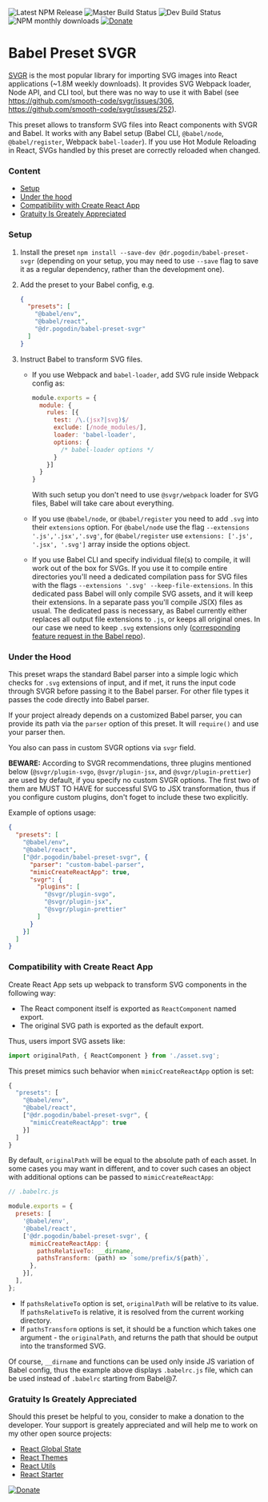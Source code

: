 ![Latest NPM Release](https://img.shields.io/npm/v/@dr.pogodin/babel-preset-svgr.svg)
![Master Build Status](https://img.shields.io/circleci/project/github/birdofpreyru/babel-preset-svgr/master.svg?label=master)
![Dev Build Status](https://img.shields.io/circleci/project/github/birdofpreyru/babel-preset-svgr/develop.svg?label=develop)
![NPM monthly downloads](https://img.shields.io/npm/dm/@dr.pogodin/babel-preset-svgr)
[![Donate](https://img.shields.io/badge/PayPal-Gratuity_Is_Greately_Appreciated-brightgreen?logo=paypal)](https://www.paypal.com/cgi-bin/webscr?cmd=_s-xclick&hosted_button_id=WTB2P9S2WVB8N)

# Babel Preset SVGR

[SVGR](https://github.com/smooth-code/svgr) is the most popular library for
importing SVG images into React applications (~1.8M weekly downloads).
It provides SVG Webpack loader, Node API, and CLI tool, but there was no
way to use it with Babel (see https://github.com/smooth-code/svgr/issues/306,
https://github.com/smooth-code/svgr/issues/252).

This preset allows to transform SVG files into React components with
SVGR and Babel. It works with any Babel setup (Babel CLI, `@babel/node`,
`@babel/register`, Webpack `babel-loader`). If you use Hot Module Reloading
in React, SVGs handled by this preset are correctly reloaded when changed.

### Content
- [Setup](#setup)
- [Under the hood](#under-the-hood)
- [Compatibility with Create React App](#compatibility-with-create-react-app)
- [Gratuity Is Greately Appreciated](#gratuity-is-greately-appreciated)

### Setup

1.  Install the preset `npm install --save-dev @dr.pogodin/babel-preset-svgr`
    (depending on your setup, you may need to use `--save` flag to save it as
    a regular dependency, rather than the development one).

2.  Add the preset to your Babel config, e.g.
    ```json
    {
      "presets": [
        "@babel/env",
        "@babel/react",
        "@dr.pogodin/babel-preset-svgr"
      ]
    }
    ```

3.  Instruct Babel to transform SVG files.

    - If you use Webpack and `babel-loader`, add SVG rule inside Webpack config
      as:
      ```js
      module.exports = {
        module: {
          rules: [{
            test: /\.(jsx?|svg)$/
            exclude: [/node_modules/],
            loader: 'babel-loader',
            options: {
              /* babel-loader options */
            }
          }]
        }
      }
      ```
      With such setup you don't need to use `@svgr/webpack` loader for SVG files,
      Babel will take care about everything.

    - If you use `@babel/node`, or `@babel/register` you need to add `.svg` into
      their `extensions` option. For `@babel/node` use the flag
      `--extensions '.js','.jsx','.svg'`, for `@babel/register` use
      `extensions: ['.js', '.jsx', '.svg']` array inside the options object.

    - If you use Babel CLI and specify individual file(s) to compile, it will
      work out of the box for SVGs. If you use it to compile entire directories
      you'll need a dedicated compilation pass for SVG files with the flags
      `--extensions '.svg' --keep-file-extensions`. In this dedicated pass
      Babel will only compile SVG assets, and it will keep their extensions.
      In a separate pass you'll compile JS(X) files as usual. The dedicated
      pass is necessary, as Babel currently either replaces all output file
      extensions to `.js`, or keeps all original ones. In our case we need
      to keep `.svg` extensions only
      ([corresponding feature request in the Babel repo](https://github.com/babel/babel/issues/10551)).

### Under the Hood

This preset wraps the standard Babel parser into a simple logic which checks
for `.svg` extensions of input, and if met, it runs the input code through SVGR
before passing it to the Babel parser. For other file types it passes
the code directly into Babel parser.

If your project already depends on a customized Babel parser, you can provide
its path via the `parser` option of this preset. It will `require()` and use
your parser then.

You also can pass in custom SVGR options via `svgr` field.

**BEWARE:** According to SVGR recommendations, three plugins mentioned below
(`@svgr/plugin-svgo`, `@svgr/plugin-jsx`, and `@svgr/plugin-prettier`) are used
by default, if you specify no custom SVGR options. The first two of them are
MUST TO HAVE for successful SVG to JSX transformation, thus if you configure
custom plugins, don't foget to include these two explicitly.

Example of options usage:

```json
{
  "presets": [
    "@babel/env",
    "@babel/react",
    ["@dr.pogodin/babel-preset-svgr", {
      "parser": "custom-babel-parser",
      "mimicCreateReactApp": true,
      "svgr": {
        "plugins": [
          "@svgr/plugin-svgo",
          "@svgr/plugin-jsx",
          "@svgr/plugin-prettier"
        ]
      }
    }]
  ]
}
```

### Compatibility with Create React App

Create React App sets up webpack to transform SVG components in the following
way:

- The React component itself is exported as `ReactComponent` named export.
- The original SVG path is exported as the default export.

Thus, users import SVG assets like:
```js
import originalPath, { ReactComponent } from './asset.svg';
```

This preset mimics such behavior when `mimicCreateReactApp` option is set:
```js
{
  "presets": [
    "@babel/env",
    "@babel/react",
    ["@dr.pogodin/babel-preset-svgr", {
      "mimicCreateReactApp": true
    }]
  ]
}
```

By default, `originalPath` will be equal to the absolute path of each asset.
In some cases you may want in different, and to cover such cases an object with
additional options can be passed to `mimicCreateReactApp`:
```js
// .babelrc.js

module.exports = {
  presets: [
    '@babel/env',
    '@babel/react',
    ['@dr.pogodin/babel-preset-svgr', {
      mimicCreateReactApp: {
        pathsRelativeTo: __dirname,
        pathsTransform: (path) => `some/prefix/${path}`,
      },
    }],
  ],
};
```

- If `pathsRelativeTo` option is set, `originalPath` will be relative to its
  value. If `pathsRelativeTo` is relative, it is resolved from the current
  working directory.
- If `pathsTransform` options is set, it should be a function which takes one
  argument - the `originalPath`, and returns the path that should be output into
  the transformed SVG.

Of course, `__dirname` and functions can be used only inside JS variation of
Babel config, thus the example above displays `.babelrc.js` file, which can be
used instead of `.babelrc` starting from Babel@7.

### Gratuity Is Greately Appreciated

Should this preset be helpful to you, consider to make a donation to
the developer. Your support is greately appreciated and will help me to
work on my other open source projects:

- [React Global State](https://www.npmjs.com/package/@dr.pogodin/react-global-state)
- [React Themes](https://www.npmjs.com/package/@dr.pogodin/react-themes)
- [React Utils](https://www.npmjs.com/package/@dr.pogodin/react-utils)
- [React Starter](https://github.com/birdofpreyru/react-starter)

[![Donate](https://www.paypalobjects.com/en_US/ES/i/btn/btn_donateCC_LG.gif)](https://www.paypal.com/cgi-bin/webscr?cmd=_s-xclick&hosted_button_id=WTB2P9S2WVB8N)